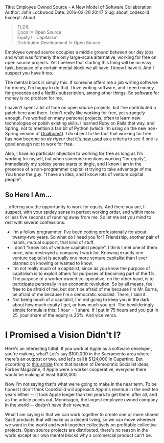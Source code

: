 Title: Employee Owned Source - A New Model of Software Collaboration
Author: John Lockwood
Date: 2016-02-20 20:47
Slug: about_codesolid
Excerpt: About

<blockquote>
<p>TLDR; <br />
Coop != Open Source<br />
Equity != Capitalism<br />
Distributed Development != Open Source
</blockquote>

Employee owned source occupies a middle ground between our day jobs and what was formerly the only large-scale alternative, working for free on open source projects.  Yet I believe that starting this thing will be no easy task, because of a certain mental block we all have.  I know I have it.  And I suspect you have it too. 

The mental block is simply this:  If someone offers me a job writing software for money, I'm happy to do that.  I love writing software, and I need money for groceries and a Netflix subscription, among other things.  So software for money is no problem for me.

I haven't spent a lot of time on open source projects, but I've contributed a patch here and there.  I don't really like working for free, yet strangely enough, I've worked on many personal projects, often to learn new technologies or polish existing skills.  I learned Ruby on Rails that way, and Spring, not to mention a fair bit of Python (which I'm using on the new non-Spring version of [Goalboost](/goalboost.html)).  I do object to the fact that working for free has now become so *de rigeur* that [it's now used](http://www.ashedryden.com/blog/the-ethics-of-unpaid-labor-and-the-oss-community) as a criteria to see if one is good enough not to work for free.

Also, I have no particular objection to working for free as long as I'm working for myself, but when someone mentions working "for equity", immediately my spidey sense starts to tingle, and I know I am in the presence of a non-programmer capitalist trying to take advantage of me. You know the guy: "I have an idea, and I know lots of venture capital people".

## So Here I Am...

...offering you the opportunity to work for equity.  And there you are, I suspect, with your spidey sense in perfect working order, and within more or less five seconds of running away from me. So let me set you mind to rest with several confessions.

* I'm a fellow programmer.  I've been coding professionally for about twenty-two years.  So what do I need you for?  Friendship, another pair of hands, mutual support, that kind of stuff.
* I don't "know lots of venture capitalist people".  I think I met one of them once, who destroyed a company I work for.  Knowing exactly one venture capitalist is actually one more venture capitalist than I ever planned on knowing or wanted to know.
* I'm not really much of a capitalist, since as you know the purpose of capitalism is to exploit others for purposes of becoming part of the 1%.  The purpose of a worker owned co-operative, on the other hand, is to participate personally in an economic revolution.  So by all means, feel free to be afraid of me, but don't be afraid of me because I'm Mr. Burns, be afraid of me because I'm a democratic socialist.  There, I said it.
* Not being much of a capitalist, I'm not going to keep you in the dark about how much equity I get, or how much you get.  The bewilderingly simple formula is this:  1 hour = 1 share.  If I put in 75 hours and you put in 25, your share of the equity is 25%.  And vice versa.

# I Promised a Vision Didn't I?

Here's an interesting tidbit.  If you work at Apple as a software developer, you're  making, what?  Let's say $100,000 in the Sacramento area where there's an outpost or two, and let's call it $124,000 in Cupertino.  But according to [this article](http://www.forbes.com/sites/cameronkeng/2014/12/18/if-apple-was-a-worker-cooperative-each-employee-would-earn-at-least-403k/#74ab035156cc) from that bastion of Democratic Socialist ideas, Forbes Magazine, if Apple were a worker cooperative, everyone there would be making at least $403,000.

Now I'm not saying that's what we're going to make in the near term.  To be honest I don't think CodeSolid will approach Apple's revenue in the next ten years either -- it took Apple longer than ten years to get there, after all, and as the article points out, Mondragon, the largest employee owned company in the world -- doesn't have their revenue.

What I am saying is that we can work together to create one or more shared SasS products that will make us a decent living, so we can move wherever we want in the world and work together collectively on profitable collective projects.  Open source projects are distributed, there's no reason in the world except our own mental blocks why a commercial product can't be.


<!--
<style>
table, th, td {	
	border:1px solid #aaa;
}
table, th, td { padding:em; border-spacing:0px; border-collapse: collapse;}
table tr th, table tr td {padding:.5em; border-spacing:0em;}
.topic_column { background-color: #ddd;}

</style>
<table>
<tr>
<th class="topic_column">Model</th>
<th>Closed Source</th>
<th>Employee Owned Source</th>
<th>Open Source</th>
</tr>
<tr>
<td class="topic_column">Motive</td>
<td>Paycheck</td>
<td>Community, creativity, possible paycheck</td>
<td>Community, feckless freedom, no paycheck</td>
</tr>
<tr>
<td class="topic_column">Focus</td>
<td>Customer</td>
<td>Developer and Customer</td>
<td>Developer</td>
</tr>
</table>
-->